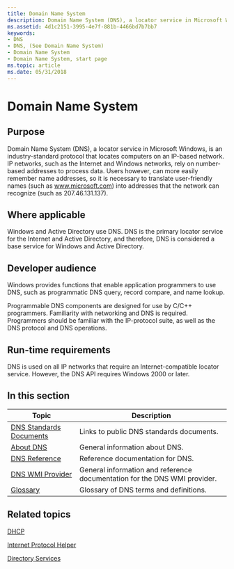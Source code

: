 ```yaml
---
title: Domain Name System
description: Domain Name System (DNS), a locator service in Microsoft Windows, is an industry-standard protocol that locates computers on an IP-based network.
ms.assetid: 4d1c2151-3995-4e7f-881b-4466bd7b7bb7
keywords:
- DNS
- DNS, (See Domain Name System)
- Domain Name System
- Domain Name System, start page
ms.topic: article
ms.date: 05/31/2018
---
```


# Domain Name System

## Purpose

Domain Name System (DNS), a locator service in Microsoft Windows, is an industry-standard protocol that locates computers on an IP-based network. IP networks, such as the Internet and Windows networks, rely on number-based addresses to process data. Users however, can more easily remember name addresses, so it is necessary to translate user-friendly names (such as www.microsoft.com) into addresses that the network can recognize (such as 207.46.131.137).

## Where applicable

Windows and Active Directory use DNS. DNS is the primary locator service for the Internet and Active Directory, and therefore, DNS is considered a base service for Windows and Active Directory.

## Developer audience

Windows provides functions that enable application programmers to use DNS, such as programmatic DNS query, record compare, and name lookup.

Programmable DNS components are designed for use by C/C++ programmers. Familiarity with networking and DNS is required. Programmers should be familiar with the IP-protocol suite, as well as the DNS protocol and DNS operations.

## Run-time requirements

DNS is used on all IP networks that require an Internet-compatible locator service. However, the DNS API requires Windows 2000 or later.

## In this section



| Topic                                                             | Description                                                                          |
|-------------------------------------------------------------------|--------------------------------------------------------------------------------------|
| [DNS Standards Documents](dns-standards-documents.md)<br/> | Links to public DNS standards documents.<br/>                                  |
| [About DNS](about-dns.md)<br/>                             | General information about DNS.<br/>                                            |
| [DNS Reference](dns-reference.md)<br/>                     | Reference documentation for DNS.<br/>                                          |
| [DNS WMI Provider](dns-wmi-provider.md)<br/>               | General information and reference documentation for the DNS WMI provider.<br/> |
| [Glossary](glossary-gly.md)<br/>                           | Glossary of DNS terms and definitions.<br/>                                    |



 

## Related topics

<dl> <dt>

[DHCP](/previous-versions/windows/desktop/dhcp/dhcp-start-page)
</dt> <dt>

[Internet Protocol Helper](/windows/desktop/IpHlp/ip-helper-start-page)
</dt> <dt>

[Directory Services](https://msdn.microsoft.com/library/Dd425378(v=VS.85).aspx)
</dt> </dl>

 


